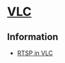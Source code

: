 # [VLC](https://www.videolan.org)

## Information
- [RTSP in VLC](https://dahuawiki.com/Remote_Access/RTSP_via_VLC)
